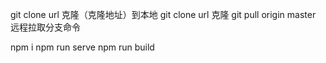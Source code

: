 git clone url        克隆（克隆地址）到本地
git clone url    克隆
git pull origin master 远程拉取分支命令

npm i 
npm run serve
npm run build

